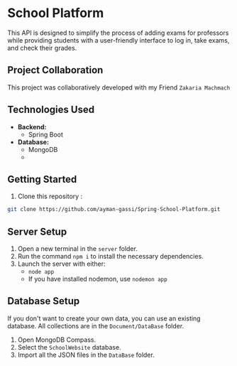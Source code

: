 # School Platform
This API is designed to simplify the process of adding exams for professors while providing students with a user-friendly interface to log in, take exams, and check their grades.

## Project Collaboration
This project was collaboratively developed with my Friend `Zakaria Machmach`

## Technologies Used
- **Backend:**
  - Spring Boot
- **Database:**
  - MongoDB
  - 
## Getting Started
1. Clone this repository :
```bash
git clone https://github.com/ayman-gassi/Spring-School-Platform.git
```

## Server Setup
1. Open a new terminal in the `server` folder.
2. Run the command `npm i` to install the necessary dependencies.
3. Launch the server with either:
    - `node app`
    - If you have installed nodemon, use `nodemon app`

## Database Setup
If you don't want to create your own data, you can use an existing database. All collections are in the `Document/DataBase` folder.
1. Open MongoDB Compass.
2. Select the `SchoolWebsite` database.
3. Import all the JSON files in the `DataBase` folder.





